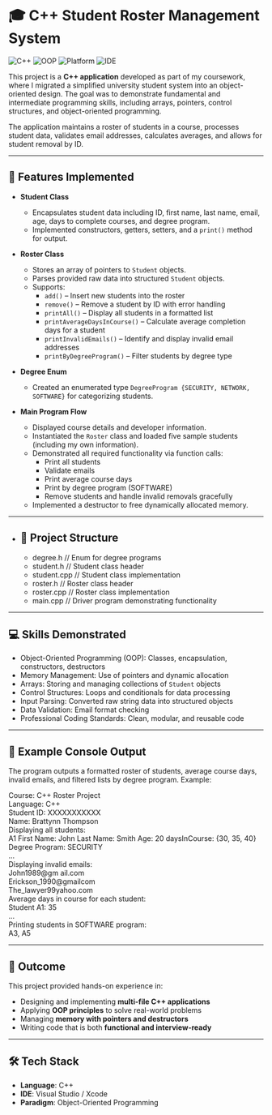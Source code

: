 # 🎓 C++ Student Roster Management System  

![C++](https://img.shields.io/badge/Language-C++-00599C?logo=c%2B%2B&logoColor=white)
![OOP](https://img.shields.io/badge/Paradigm-OOP-blueviolet)
![Platform](https://img.shields.io/badge/Platform-Console-lightgrey)
![IDE](https://img.shields.io/badge/IDE-Visual%20Studio%20%7C%20Xcode-007ACC?logo=visualstudio)


This project is a **C++ application** developed as part of my coursework, where I migrated a simplified university student system into an object-oriented design. The goal was to demonstrate fundamental and intermediate programming skills, including arrays, pointers, control structures, and object-oriented programming.  

The application maintains a roster of students in a course, processes student data, validates email addresses, calculates averages, and allows for student removal by ID.  

---

## 🔑 Features Implemented  

- **Student Class**  
  - Encapsulates student data including ID, first name, last name, email, age, days to complete courses, and degree program.  
  - Implemented constructors, getters, setters, and a `print()` method for output.  

- **Roster Class**  
  - Stores an array of pointers to `Student` objects.  
  - Parses provided raw data into structured `Student` objects.  
  - Supports:  
    - `add()` – Insert new students into the roster  
    - `remove()` – Remove a student by ID with error handling  
    - `printAll()` – Display all students in a formatted list  
    - `printAverageDaysInCourse()` – Calculate average completion days for a student  
    - `printInvalidEmails()` – Identify and display invalid email addresses  
    - `printByDegreeProgram()` – Filter students by degree type  

- **Degree Enum**  
  - Created an enumerated type `DegreeProgram {SECURITY, NETWORK, SOFTWARE}` for categorizing students.  

- **Main Program Flow**  
  - Displayed course details and developer information.  
  - Instantiated the `Roster` class and loaded five sample students (including my own information).  
  - Demonstrated all required functionality via function calls:
    - Print all students  
    - Validate emails  
    - Print average course days  
    - Print by degree program (SOFTWARE)  
    - Remove students and handle invalid removals gracefully  
  - Implemented a destructor to free dynamically allocated memory.  

---

- ## 📂 Project Structure  
  - degree.h // Enum for degree programs
  - student.h // Student class header
  - student.cpp // Student class implementation
  - roster.h // Roster class header
  - roster.cpp // Roster class implementation
  - main.cpp // Driver program demonstrating functionality


---

## 💻 Skills Demonstrated  

- Object-Oriented Programming (OOP): Classes, encapsulation, constructors, destructors  
- Memory Management: Use of pointers and dynamic allocation  
- Arrays: Storing and managing collections of `Student` objects  
- Control Structures: Loops and conditionals for data processing  
- Input Parsing: Converted raw string data into structured objects  
- Data Validation: Email format checking  
- Professional Coding Standards: Clean, modular, and reusable code  

---

## 📸 Example Console Output  

The program outputs a formatted roster of students, average course days, invalid emails, and filtered lists by degree program. Example:  

Course: C++ Roster Project\
Language: C++\
Student ID: XXXXXXXXXXX\
Name: Brattynn Thompson\
Displaying all students:\
A1 First Name: John Last Name: Smith Age: 20 daysInCourse: {30, 35, 40} Degree Program: SECURITY\
...\
Displaying invalid emails:\
John1989@gm ail.com\
Erickson_1990@gmailcom\
The_lawyer99yahoo.com\
Average days in course for each student:\
Student A1: 35\
...\
Printing students in SOFTWARE program:\
A3, A5


---

## 🚀 Outcome  

This project provided hands-on experience in:  

- Designing and implementing **multi-file C++ applications**  
- Applying **OOP principles** to solve real-world problems  
- Managing **memory with pointers and destructors**  
- Writing code that is both **functional and interview-ready**  

---

## 🛠️ Tech Stack  

- **Language**: C++  
- **IDE**: Visual Studio / Xcode  
- **Paradigm**: Object-Oriented Programming  

